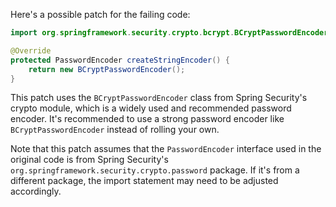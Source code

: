 Here's a possible patch for the failing code:

```java
import org.springframework.security.crypto.bcrypt.BCryptPasswordEncoder;

@Override
protected PasswordEncoder createStringEncoder() {
    return new BCryptPasswordEncoder();
}
```

This patch uses the `BCryptPasswordEncoder` class from Spring Security's crypto module, which is a widely used and recommended password encoder. It's recommended to use a strong password encoder like `BCryptPasswordEncoder` instead of rolling your own.

Note that this patch assumes that the `PasswordEncoder` interface used in the original code is from Spring Security's `org.springframework.security.crypto.password` package. If it's from a different package, the import statement may need to be adjusted accordingly.